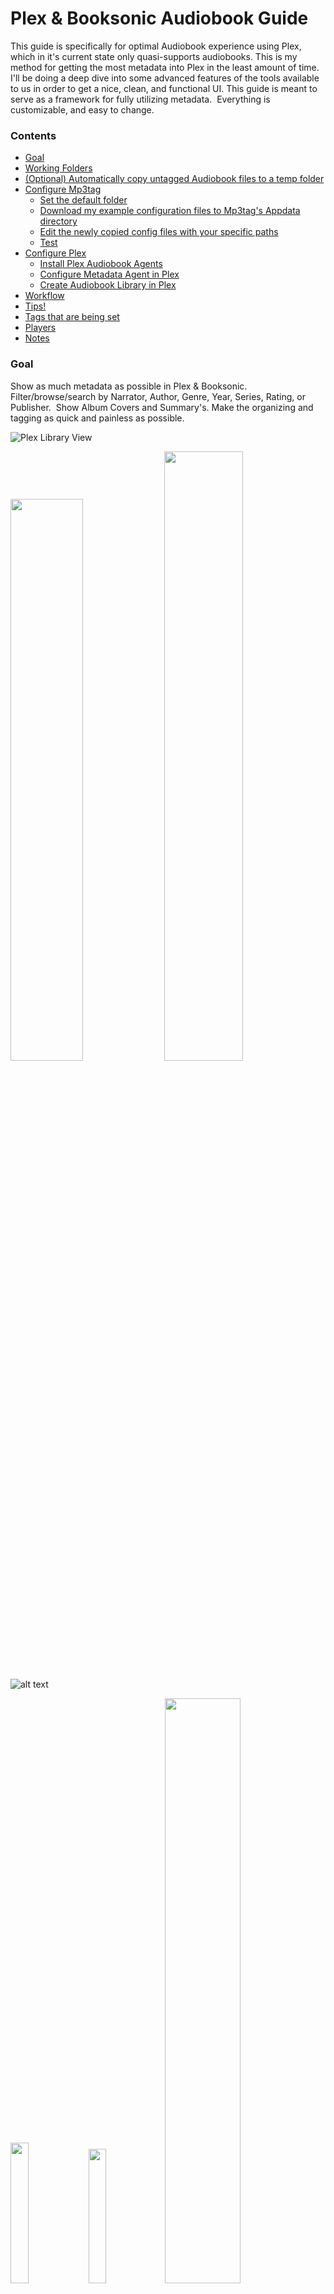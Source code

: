 # Plex & Booksonic Audiobook Guide
This guide is specifically for optimal Audiobook experience using Plex, which in it's current state only quasi-supports audiobooks. This is my method for getting the most metadata into Plex in the least amount of time.  I'll be doing a deep dive into some advanced features of the tools available to us in order to get a nice, clean, and functional UI. This guide is meant to serve as a framework for fully utilizing metadata.  Everything is customizable, and easy to change.

### Contents
* [Goal](https://github.com/seanap/Plex-Audiobook-Guide/blob/master/README.md#goal)
* [Working Folders](https://github.com/seanap/Plex-Audiobook-Guide/blob/master/README.md#working-folders)  
* [(Optional) Automatically copy untagged Audiobook files to a temp folder](https://github.com/seanap/Plex-Audiobook-Guide/blob/master/README.md#optional-automatically-copy-untagged-audiobook-files-to-a-temp-folder)
* [Configure Mp3tag](https://github.com/seanap/Plex-Audiobook-Guide/blob/master/README.md#configure-mp3tag)
  * [Set the default folder](https://github.com/seanap/Plex-Audiobook-Guide/blob/master/README.md#set-the-default-folder-mp3tag-automatically-looks-for-book-files-in)
  * [Download my example configuration files to Mp3tag's Appdata directory](https://github.com/seanap/Plex-Audiobook-Guide/blob/master/README.md#download-my-example-configuration-files-to-mp3tags-appdata-directory)
  * [Edit the newly copied config files with your specific paths](https://github.com/seanap/Plex-Audiobook-Guide/blob/master/README.md#edit-the-newly-copied-config-files-with-your-specific-paths)
  * [Test](https://github.com/seanap/Plex-Audiobook-Guide/blob/master/README.md#test)
* [Configure Plex](https://github.com/seanap/Plex-Audiobook-Guide/blob/master/README.md#configure-plex)
  * [Install Plex Audiobook Agents](https://github.com/seanap/Plex-Audiobook-Guide/blob/master/README.md#install-metadata-agent-for-plex)
  * [Configure Metadata Agent in Plex](https://github.com/seanap/Plex-Audiobook-Guide/blob/master/README.md#configure-metadata-agent-in-plex)
  * [Create Audiobook Library in Plex](https://github.com/seanap/Plex-Audiobook-Guide/blob/master/README.md#create-audiobook-library-in-plex)
* [Workflow](https://github.com/seanap/Plex-Audiobook-Guide/blob/master/README.md#workflow)
* [Tips!](https://github.com/seanap/Plex-Audiobook-Guide/blob/master/README.md#tips)
* [Tags that are being set](https://github.com/seanap/Plex-Audiobook-Guide/blob/master/README.md#tags-that-are-being-set)
* [Players](https://github.com/seanap/Plex-Audiobook-Guide/blob/master/README.md#players)
* [Notes](https://github.com/seanap/Plex-Audiobook-Guide/blob/master/README.md#notes)

### Goal
Show as much metadata as possible in Plex &amp; Booksonic.  Filter/browse/search by Narrator, Author, Genre, Year, Series, Rating, or Publisher.  Show Album Covers and Summary's. Make the organizing and tagging as quick and painless as possible.  

![Plex Library View](https://i.imgur.com/k4up0ao.jpg)
<p float="left">
  <img src="https://i.imgur.com/C3wgGte.png" width="48%" />
  <img src="https://i.imgur.com/YHqhdhO.png" width="50%" />
</p>

![alt text](https://i.imgur.com/oSfZLHo.png "Booksonic Book Summary")  
<p float="left">
  <img src="https://i.imgur.com/A1IYa5I.png" width="24%" />
  <img src="https://i.imgur.com/eKrH92i.png" width="23.5%" />
  <img src="https://i.imgur.com/HGbPdNM.png" width="49%" />
</p>

<!-- blank line -->
----
<!-- blank line -->
### Working folders
I have 3 working directories for my Audiobooks:
* `~/Original` Folder where I keep the un-altered original audio Files  
* `~/temp` Folder where I copy the audio files that need to be processed, this is the folder Mp3tag will open by default  
* `~/Audiobooks` Folder where I archive my properly tagged files in the proper folder structure, this is the folder I point Plex at

> Anywhere these folders are referenced, make sure to update to your specific paths

Best Practice: Tag your files *before* adding them to Plex.
<!-- blank line -->
----
<!-- blank line -->
### (Optional) Automatically copy untagged Audiobook files to a temp folder
Optional: This step is only required if you want to preserve the original unedited Audiobook files. This is required if you are seeding torrents, for example from librivox.org. That said, this is a recommended step for everyone, just incase something goes horribly wrong with Mp3tag or copying files.

<details>
<summary>What I want to achieve with this step: (click to expand)</summary>

<br>

This Script will:  
* Check every 2min for a new audiobook in the `/original` folder  
* Find only files and folders added to `/original` since the last run  
* Filter files to just Audiofiles (mp3 m4b ogg etc)  
* Copy only the Audiofiles to `/temp`  
* Ignore folder structure, bring everything to the `/temp/*` level  
* If exists do not copy again  
* We will configure Mp3tag to open to the `/temp` folder by default  
* When you run the Mp3tag custom Action (installed/created below), Mp3tag will move the files from `/temp` to `~/Audiobook`

Example:
```
/original
|
+-- /Book1
|   |
|   +-- book1.mp3 (Date: T-1min)
|   +-- book1cover.jpg (Date: T-1min)
|
+-- book2.m4b (Date: T-2min)
+-- book3.m4b (Date: T-1Hr)

RUN SCRIPT (every 2min)

/temp
|
+-- book1.mp3
+-- book2.m4b
```
</details>

<br>

This will automatically copy untagged books from `\Original` to `\temp`, which we will set as the default folder Mp3tag opens to, so all you have to do is open Mp3tag and any books that need processing will be automatically loaded. Expand and follow one of the options below for your OS.

<details>
<summary>[WINDOWS] Monitor /original folder and move untagged audiofiles to /temp: (click to expand)</summary>
<br>

* Download, Install, and Run [Dropit](http://www.dropitproject.com/#download)  
* Download Dropit settings Backup file [BookCopy [v1].zip](https://github.com/seanap/Plex-Audiobook-Guide/raw/master/Dropit/Backup/BookCopy%20%5Bv1%5D.zip)  
* In the System Tray: Right-Click `Dropit` > `Options` > `Various` > `Restore` and **Open** `BookCopy [v1].zip`
<p float="left">
  <img src="https://i.imgur.com/qrEFFQH.png" width="69%" />
  <img src="https://i.imgur.com/DBdlB6k.png" width="30%" />
</p>

* In the `Options` window, go to the `Monitoring` tab and edit `Z:\Original` with your specific folder  
![Update Monitored Folder Path](https://i.imgur.com/evlHN8K.png)
* Click Save, and OK to close the Options windows  
* Right-Click `Dropit` icon in system tray  
* Click `Associations`  
   * Make sure `BookCopy` profile is selected in the bottom drop-down  
* Double-Click `AudiobookCopy` and edit `4. Destination Folder` with your specific `\temp` folder  
![Update Destination Folder](https://i.imgur.com/T4HoYQq.png)  
> Test it by Copying an audiofile to /Original. Make sure it's working before moving on

</details>

<details>
<summary>[LINUX] Create a BookCopy script: (click to expand)</summary>
<br>

   * Open Notepad++  
   * Create a new file and name it `BookCopy.sh`  
   * Copy and paste the code below, update your path, and save.  
```
#!/bin/sh
find /full/path/to/Original/ -type f \( -iname \*.m4b -o -iname \*.mp3 -o -iname \*.mp4 -o -iname \*.m4a -o -iname \*.ogg \) -mmin -3 -exec cp -n "{}" /full/path/to/temp/ \;
```
   * Edit cron `crontab -e` add the following line:  
`*/2 * * * * /bin/sh /path/to/BookCopy.sh`  
</details>

<!-- blank line -->
----
<!-- blank line -->
### Configure Mp3tag
* Install, or Upgrade [Mp3tag](https://www.mp3tag.de/en/) to the latest version  

#### Set the default folder Mp3tag automatically looks for book files in.
* `Tools > Options > Directories`  
* Put the full path of the `\temp` directory with your untagged books in `Favorite directory:`  
* CHECK `start from this directory`  
![alt text](https://i.imgur.com/R2lh1YH.png "Default Directory")  

#### Download my example configuration files to Mp3tag's Appdata directory  
* Download my repo by clicking [Here](https://github.com/seanap/Plex-Audiobook-Guide/archive/master.zip).  
  * Alternatively, click the green 'Code' dropdown button at the top of this Github page and select “Download Zip”.  
* The `Mp3tag` folder will be located in the zip archive. Unzip the archive.  
* Open the `Plex-Audiobook-Guide` folder
* Copy (or move) the `Mp3tag` folder to `C:\Users\your-username-here\Appdata\Roaming` folder  
  * Click `Yes` to merge/overwrite files  

#### Edit the newly copied config files with your specific paths
* Right click the following provided config files and OPEN WITH Notepad++  
  * `%APPDATA%\Mp3tag\data\action\1 m4b.mta` Update lines 3, 15, 22 with the path to your Plex `\Audiobook` folder  
  * `%APPDATA%\Mp3tag\data\action\001.mta` Update lines 3, 15, 22 with the path to your Plex `\Audiobook` folder  
  * `%APPDATA%\Mp3tag\data\action\01.mta` Update lines 3, 15, 22 with the path to your Plex `\Audiobook` folder  
  * `%APPDATA%\Mp3tag\export\001 Generate.mte` Update line 1 with your windows username `C:\Users\your-username-here\...`  
  * `%APPDATA%\Mp3tag\export\desc.mte` Update line 1 with the path to your Plex `\Audiobook` folder  
  * `%APPDATA%\Mp3tag\export\reader.mte` Update line 1 with the path to your Plex `\Audiobook` folder  

<details>
<summary>Alternatively, you can manually create and configure mp3tag to your specific needs (click to expand)</summary>
<br>

#### Install the Audible custom web sources  
  * [Download](https://github.com/seanap/Audible.com-Search-by-Album/archive/master.zip) the custom web source files
  * Drop the `Audible.com#Search by Album.src` file in your `%appdata%\Roaming\Mp3tag\data\sources` folder

#### Cofigure the `Tag Panel`
  * This can be manually adjusted Under `Tools > Options > Tag Panel`  
  ![alt text](https://i.imgur.com/wHdZcHh.png "Tag Panel")

#### Create a custom Action that will Rename, Proper Folder Structure, and Export cover/desc/reader
  * Load an audiobook file in Mp3tag for testing, and select it  
  * Click the Actions menu, select Actions (or `Alt-6`)  
  * Click New, and Label it (eg. 01 - Filename - Folder Structure - Cover in Folder)  
  * Add a New Action `Format Value`  
    * Field = `_FILENAME`  
    * Format String = `C:\path\to\Audiobooks\%albumartist%\%series%\%year% - %album%[ '['%series% %series-part%']']\%album% (%year%) ['['%series% %series-part%']' ]- pt$num(%track%,2)`  
  * Add a New Action `Export Cover to File`  
    * Format String = `%album% (%year%) ['['%series% %series-part%']' ]- cover`  
  * Add a New Action `Export`  
    * Click `New`  
    * Label it `desc`  
    * Edit the `desc.mte` file to only include the following two lines:    
```
$filename(desc.txt,utf-8)
%comment%
```
  * Save `desc.mte`  
    * Set `Export File Name:` as:  
     * `C:\path\to\Audiobooks\%albumartist%\%series%\%year% - %album%[ '['%series% %series-part%']']\desc.txt`
  * Add New Action `Export`  
    * Click `New`  
    * Label it `reader`  
    * Edit the `reader.mte` file to only include the following two lines:  
```
$filename(reader.txt,utf-8)
%composer%
```  
   * Save `reader.mte`  
     * Set `Export File Name:` as:  
      * `C:\path\to\Audiobooks\%albumartist%\%series%\%year% - %album%[ '['%series% %series-part%']']\reader.txt`  

Your New Action should look like this:  
  ![alt text](https://i.imgur.com/SiRhEdU.png "Example Actions")
  ![alt text](https://i.imgur.com/kmOiNqc.png "Custom Action Sequence")
  ![alt text](https://i.imgur.com/YfxJOGj.png "Filename format")
</details>

#### Test
* Put an audiobook file for testing in your `\temp` folder  
* Open Mp3tag and select all files for that book  
* `Ctrl-k` and set/fix the Track Numbering
* Click the Web Sources drop down button, select Audible.com > Search by Album  
   ![alt text](https://i.imgur.com/Q4ySYh2.png "Web Source Select")  
* Click the Action drop down button, select the Action that corresponds with the number of files  
  ![alt text](https://i.imgur.com/knf3ATb.png "Filename-Folder-Cover")  
  You have three different actions to use depending on the number of files the book has;
  * For a single track, use the 1 m4b Action. This Action does *not* append a `-pt01` to the end of the filename.  
  * For 2-99 tracks, use the 01 Action. It will append `-pt01` to the end of the filename.  
  * For 100-999 tracks, use the 001 Action. It will append `-pt001` to the end of the filename.  

<!-- blank line -->
----
<!-- blank line -->
### Configure Plex
#### Install Metadata Agent for Plex
Follow the Instructions [here](https://github.com/seanap/Audiobooks.bundle#installation)
* `https://github.com/seanap/Audiobooks.bundle#installation`

<details>
<summary>Alternate Installation using WebTools Plex Plugin (click to expand)</summary>
<br>

* Install [WebTools 4 Plex v3.0](https://github.com/ukdtom/WebTools.bundle/wiki/Install)  
  * Restart Plex
  * Access WebTools at this URL  
    * `http://<your IP address here>:33400/`
* Install the Audiobook Metadata Agent using WebTools:  
  * In the WebTools page Click `UAS`
  * Enter the following Manual Installation URL
    * `https://github.com/seanap/Audiobooks.bundle`
  * Restart Plex
</details>

#### Configure Metadata Agent in Plex  
* Go to `Settings > Agents > Artist > Audiobooks` Put Local Media Assets above Audiobooks
 ![alt text](https://i.imgur.com/oEKdpmd.png "Artist Agent Config")
* Go to `Settings > Agents > Albums > Audiobooks` Put Local Media Assets above Audiobooks
 ![alt text](https://i.imgur.com/1aKHJeB.png "Album Agent Config")

#### Create Audiobook Library in Plex
 * **General** select `Music`
 * **Add folders** browse to your Audiobook folders
 * **Advanced** set the following:  
   * Album sorting - By Name (This uses the Albumsort tag to keep series together and in order)
   * *UNCHECK* Prefer Local Metadata
   * *CHECK* Store track progress
   * *UNCHECK* Popular Tracks
   * Genres - Embedded tags
   * Album Art - Local Files Only
   * Agent - Audiobooks
<!-- blank line -->
----
<!-- blank line -->
### Workflow  
Now that the hard part of setting everything up is out of the way, this is what your typical workflow will look like moving forward:
> *Mp3tag can only work on one audiobook at a time.*

##### Open Mp3tag
  1. `Ctrl-a` or, Select All tracks of an Audiobook
  2. `Ctrl-k` Set/fix the track numbers
  3. `Ctrl-shift-i` or Click the Web Source (quick) button
![alt text](https://i.imgur.com/AjJbUqE.png "Tag Source")
  4. Click the Action drop down button, select the Action that corresponds with the number of files  
  ![alt text](https://i.imgur.com/knf3ATb.png "Filename-Folder-Cover")
  5. This does not set the Title tag, which Plex uses as the Chapter Name.  There are two easy options to set this:  
      * Click the `Filename - Tag` button, `Format String=` `%Title%`, this will set the filename as the Chapter name.  
      * Click the Action drop down, select `Chapter %track%` which will give you a generic "Chapter 1, Chapter 2, ..."  
<!-- blank line -->
----
<!-- blank line -->
### Tips!  
   * There are two key board shortcuts that call the Audible Web Source script, which one to use depends on if the Album and Artist tags exist or are accurate.  
      * `Ctrl-i` - Use if there are **no** tags, or if the Album/Artist tags are incorrect or contain junk data that will effect the Audible search. This shortcut will bring up the search and allow you to put exactly what you want to search Audible with, try to keep it as simple as possible with only Album and Author, you can also put the ASIN number in this dialog box to search for a specific book on Audible.  
      * `Ctrl-Shift-i` Use if the Album and Artist tag look to be ok, this will bypass the search input dialog box and bring you straight to the results.   
   * If the Author is also the Narrator make sure you delete the duplicate entry in the Artist field.  The script automatically combines the Author and Narrator (ex. `Peter Clines, Ray Porter`) in the Artist tag, which Plex uses as a "All Artists on this track" tag. Combining these tags for the Artist helps when searching Plex.  
   * Try to only keep 1 cover file in the tag, when the script asks if you want to save the existing cover, say "**No**".  If you happen to like the included cover over Audibles, in the Tag Review screen you can click the "Utils" button (bottom left) and UNCHECK "Save Image to Tag", but *make sure you remember to recheck this on the next book*.  
   * In Plex; If the Audiobook agent matches two different books as the same book, which will look like a duplicate in Plex, Unmatch BOTH books and start by manually matching the incorrect book, then manually re-match the book that was correct.  

<!-- blank line -->
----
<!-- blank line -->
### Tags that are being set
I did a lot of digging into ID3 standards and this was the best way I could come up with to shoehorn Audiobook metadata into mp3 tags.  It certainly isn't perfect, but it does work very nicely for Plex and other Audiobook apps.  These can be changed to fit your particular style by editing the Audible.com#Search by Album.src file in Notepad++.

| mp3tag Tag    | Audible.com Value|
| ------------- | ---------------- |
| `TIT1` (CONTENTGROUP)  | Series, Book #   |
| `TALB` (ALBUM)         | Title            |
| `TIT3` (SUBTITLE)      | Subtitle         |
| `TPE1` (ARTIST)        | Author, Narrator |
| `TPE2` (ALBUMARTIST)   | Author           |
| `TCOM` (COMPOSER)      | Narrator         |
| `TCON` (GENRE)         | Genre1/Genre2    |
| `TYER` (YEAR)          | Copyright Year*  |
| `COMM` (COMMENT)       | Publisher's Summary (MP3) |
| `desc` (DESCRIPTION)   | Publisher's Summary (M4B) |
| `TSOA` (ALBUMSORT)     | If ALBUM only, then %Title%<br>If ALBUM and SUBTITLE, then %Title% - %Subtitle%<br>If Series, then %Series% %Series-part% - %Title% |
| `TDRL` (RELEASETIME)   | Audiobook Release Year |
| `TPUB` (PUBLISHER)     | Publisher        |
| `TCOP` (COPYRIGHT)     | Copyright        |
| `ASIN` (ASIN)          | Amazon Standard Identification Number |
| `POPM` (RATING WMP)    | Audible Rating   |
| `WOAF` (WWWAUDIOFILE)  | Audible Album URL|
| `stik` (ITUNESMEDIATYPE) | M4B Media type = Audiobook |
| `pgap` (ITUNESGAPLESS) | M4B Gapless album = 1 |
| 'shwm' SHOWMOVEMENT    | Show Movement (M4B), if Series then = 1 else blank|
| `MVNM` MOVEMENTNAME    | Series           |
| `MVIN` MOVEMENT        | Series Book #    |
| `TXXX` (SERIES)**      | Series           |
| `TXXX` (SERIES-PART)** | Series Book #    |
| `TXXX` (TMP_GENRE1)**    | Genre 1 |
| `TXXX` (TMP_GENRE2)**    | Genre 2 |
| `CoverUrl`             | Album Cover Art  |
| `TIT2` (TITLE)         | Not Scraped, but used for Chapter Title<br>If no chapter data available set to filename |
   >&ast;*I would prefer Original Pub. year, but Audible is really bad at providing this data*  
   >&ast;&ast;*Custom Tags used as placeholders, To view this tag Tools>Options>Tag Panel>New*

<!-- blank line -->
----
<!-- blank line -->
### Players:
* **iOS**  
    1. [Prologue](https://apps.apple.com/us/app/prologue/id1459223267) - Connects to Plex  
    2. [Play:Sub](https://apps.apple.com/us/app/play-sub-music-streamer/id955329386) - Connects to Booksonic  
* **Android**  
    1. [Chronicle](https://play.google.com/store/apps/details?id=io.github.mattpvaughn.chronicle) - Connects to Plex, just released (limited functionality), aims to be similar to Prologue  
    2. [PlexAmp](https://plexamp.com/) - Connects to Plex, Official Plex audio app, Basic audiobook features but works well enough  
    3. [Booksonic](https://play.google.com/store/apps/details?id=github.popeen.dsub) - Connects to [Booksonic](https://booksonic.org/), has a few quirks but it works  
    4. [Smart](https://play.google.com/store/apps/details?id=ak.alizandro.smartaudiobookplayer) - Local media files only, but tons of great Audiobook specific features  
<!-- blank line -->
----
<!-- blank line -->
### Notes:
Once you have mp3tag, Audiobook metadata agent, and Plex configured the work flow becomes pretty quick and painless, especially when using keyboard shortcuts.   

Following this guide will also give you everything you need for a properly organized Booksonic server.  While Plex doesn't really care about your folder structure beyond `/Audiobook/Author/Book/book.mp3`, Booksonic exclusively uses folder structure for it's organization and it also looks for `cover.jpg`/`desc.txt`/`reader.txt` files (automatically created with the Action script) for additional metadata.

If you have an iOS device use the [Prologue app](https://prologue-app.com/), it is *miles* better than the Plex for iOS app.

For Android devices, I recently started using the updated PlexAmp Android app and it handles Audiobooks much better. It's still not at the same level as Prologue, or a dedicated player like Smart. Pros: It lets you filter/browse by Genre, Narrator, Year, it remembers where you left off very well, it supports Car Play and Android Auto. Cons: Suffers from the 90% marked as Played bug in plex, no sleep timer, requires PlexPass.
<!-- blank line -->
----
<!-- blank line -->
<a href="https://www.buymeacoffee.com/seanap" target="_blank"><img src="https://cdn.buymeacoffee.com/buttons/v2/default-green.png" alt="Buy Me A Book" height="41" width="174"></a>

